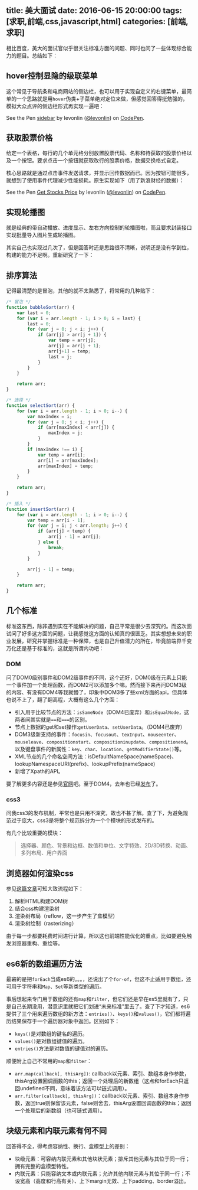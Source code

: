 
title: 美大面试
date: 2016-06-15 20:00:00
tags: [求职,前端,css,javascript,html]
categories: [前端,求职]
---
相比百度，美大的面试官似乎很关注标准方面的问题、同时也问了一些体现综合能力的题目。总结如下：

## hover控制显隐的级联菜单
这个常见于导航条和电商网站的侧边栏，也可以用于实现自定义的右键菜单，最简单的一个思路就是用`hover`伪类+子菜单绝对定位来做，但感觉回答得挺勉强的，模拟大众点评的侧边栏形式再实现一遍吧：

<p data-height="300" data-theme-id="17410" data-slug-hash="XKjaWe" data-default-tab="html,result" data-user="levonlin" data-embed-version="2" class="codepen">See the Pen <a href="http://codepen.io/levonlin/pen/XKjaWe/">sidebar</a> by levonlin (<a href="http://codepen.io/levonlin">@levonlin</a>) on <a href="http://codepen.io">CodePen</a>.</p>
<script async src="//assets.codepen.io/assets/embed/ei.js"></script>

## 获取股票价格
给定一个表格，每行的几个单元格分别放置股票代码、名称和待获取的股票价格以及一个按钮。要求点击一个按钮就获取改行的股票价格，数据交换格式自定。

核心思路就是通过点击事件发送请求，并显示回传数据而已。因为按钮可能很多，就想到了使用事件代理减少性能损耗。原生实现如下（用了新浪财经的数据）：

<p data-height="309" data-theme-id="17410" data-slug-hash="YWGQWY" data-default-tab="js,result" data-user="levonlin" data-embed-version="2" class="codepen">See the Pen <a href="http://codepen.io/levonlin/pen/YWGQWY/">Get Stocks Price</a> by levonlin (<a href="http://codepen.io/levonlin">@levonlin</a>) on <a href="http://codepen.io">CodePen</a>.</p>
<script async src="//assets.codepen.io/assets/embed/ei.js"></script>

## 实现轮播图
就是经典的带自动播放、进度显示、左右方向控制的轮播图啦，而且要求封装接口实现批量导入图片生成轮播图。

其实自己也实现过几次了，但是回答时还是思路很不清晰，说明还是没有学到位，构建的能力不足啊。重新研究了一下：



## 排序算法
记得最清楚的是冒泡，其他的就不太熟悉了，将常用的几种贴下：

```javascript
/* 冒泡 */
function bubbleSort(arr) {
    var last = 0;
    for (var i = arr.length - 1; i > 0; i = last) {
        last = 0;
        for (var j = 0; j < i; j++) {
            if (arr[j] > arr[j + 1]) {
                var temp = arr[j];
                arr[j] = arr[j + 1];
                arr[j+1] = temp;
                last = j;
            }
        }
    }

    return arr;
}

/* 选择 */
function selectSort(arr) {
    for (var i = arr.length - 1; i > 0; i--) {
        var maxIndex = i;
        for (var j = 0; j < i; j++) {
            if (arr[maxIndex] < arr[j]) {
                maxIndex = j;
            }
        }
        if (maxIndex !== i) {
            var temp = arr[i];
            arr[i] = arr[maxIndex];
            arr[maxIndex] = temp;
        }
    }

    return arr;
}

/* 插入 */
function insertSort(arr) {
    for (var i = arr.length - 1; i > 0; i--) {
        var temp = arr[i - 1];
        for (var j = i; j < arr.length; j++) {
            if (arr[j] < temp) {
                arr[j - 1] = arr[j];
            } else {
                break;
            }
        }

        arr[j - 1] = temp;
    }

    return arr;
}
```

## 几个标准
标准这东西，除非遇到实在不能解决的问题，自己平常是很少去深究的。而这次面试问了好多这方面的问题，让我感觉这方面的认知真的很匮乏。其实想想未来的职业发展，研究并掌握标准是一种保障，也是自己升值潜力的所在，毕竟前端界千变万化还是基于标准的，这就是所谓内功吧：

### DOM
问了DOM0级别事件和DOM2级事件的不同，这个还好，DOM0级在元素上只能一个事件加一个处理函数，而DOM2可以添加多个嘛。然而接下来再问DOM3级的内容、有没有DOM4等我就懵了，印象中DOM3多了些xml方面的api，但具体也说不上了，翻了翻高程，大概有这么几个方面：

* 引入用于比较节点的方法：`isSameNode`（DOM4已废弃）和`isEqualNode`，这两者间其实就是`==`和`===`的区别。
* 节点上数据的get和set操作:`getUserData`、`setUserData`。（DOM4已废弃）
* DOM3级新支持的事件：`focusin`、`focusout`、`texInput`、`mouseenter`、`mouseleave`、`compositionstart`、`compositioninupdate`、`compositionend`。以及键盘事件的新属性：`key`、`char`、`location`、`getModifierState()`等。
* XML节点的几个命名空间方法：isDefaultNameSpace(nameSpace)、lookupNamespaceURI(prefix)、lookupPrefix(nameSpace)
* 新增了Xpath的API。

要了解更多内容还是参见[官网](https://www.w3.org/TR/2004/REC-DOM-Level-3-Core-20040407/)吧。至于DOM4，去年也已经[发布](https://www.w3.org/TR/2015/REC-dom-20151119/)了。

### css3
问我css3的发布机制，平常也是只用不深究，故也不甚了解。查了下，为避免规范过于庞大，css3是将整个规范拆分为一个个模块的形式发布的。

有几个比较重要的模块：

>选择器、颜色、背景和边框、数值和单位、文字特效、2D/3D转换、动画、多列布局、用户界面

## 浏览器如何渲染css
参见[这篇文章](http://blog.jobbole.com/68208/)可知大致流程如下：

1. 解析HTML构建DOM树
2. 结合css构建渲染树
3. 渲染树布局（reflow，这一步产生了盒模型）
4. 渲染树绘制（rasterizing）

由于每一步都要耗费时间进行计算，所以这也前端性能优化的重点，比如要避免触发浏览器重构、重绘等。

## es6新的数组遍历方法
最窘的是把`forEach`当成es6的。。。，还说出了个`for-of`，但这不止适用于数组，还可用于字符串和`Map`、`Set`等新类型的遍历。

事后想起来专门用于数组的还有`map`和`filter`，但它们还是早在es5里就有了，只是自己长期没用，潜意识里就把它们划进“未来标准”里去了。查了下才知道，es6提供了三个用来遍历数组的新方法：`entries()`、`keys()`和`values()`，它们都将遍历结果保存于一个遍历器对象中返回。区别如下：

* `keys()`是对数组的键名的遍历。
* `values()`是对数组键值的遍历。
* `entries()`方法是对数值的键值对的遍历。

顺便附上自己不常用的`map`和`filter`：

* `arr.map(callback[, thisArg])`: callback以元素、索引、数组本身作参数，thisArg设置回调函数的this；返回一个处理后的新数组（这点和forEach只返回undefined不同，意味着该方法可以链式调用）。
* `arr.filter(callback[, thisArg])`：callback以元素、索引、数组本身作参数，返回true则保留该元素，false则舍去，thisArg设置回调函数的this；返回一个处理后的新数组（也可链式调用）。

## 块级元素和内联元素有何不同
回答得不全，得考虑容纳性、换行、盒模型上的差别：

* 块级元素：可容纳内联元素和其他块状元素；排斥其他元素与其位于同一行；拥有完整的盒模型特性。
* 内联元素：只能容纳文本或内联元素；允许其他内联元素与其位于同一行；不设宽高（高度和行高有关）、上下margin无效、上下padding、border溢出。
